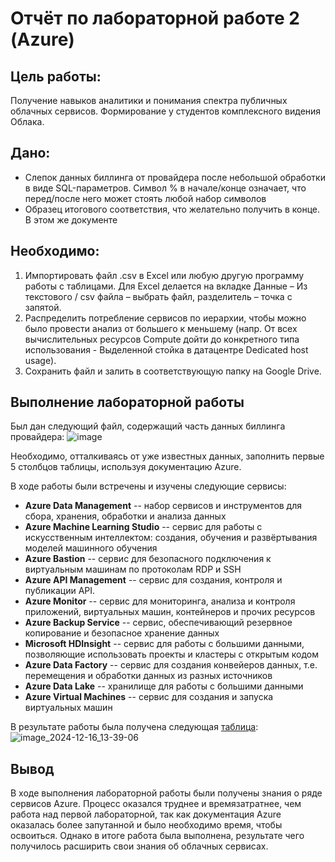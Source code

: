# Отчёт по лабораторной работе 2 (Azure)
## Цель работы:
Получение навыков аналитики и понимания спектра публичных облачных сервисов. Формирование у студентов комплексного видения Облака. 

## Дано:
- Слепок данных биллинга от провайдера после небольшой обработки в виде SQL-параметров. Символ % в начале/конце означает, что перед/после него может стоять любой набор символов
- Образец итогового соответствия, что желательно получить в конце. В этом же документе  

## Необходимо:
1. Импортировать файл .csv в Excel или любую другую программу работы с таблицами. Для Excel делается на вкладке Данные – Из текстового / csv файла – выбрать файл, разделитель – точка с запятой.
2. Распределить потребление сервисов по иерархии, чтобы можно было провести анализ от большего к меньшему (напр. От всех вычислительных ресурсов Compute дойти до конкретного типа использования - Выделенной стойка в датацентре Dedicated host usage).
3. Сохранить файл и залить в соответствующую папку на Google Drive.

## Выполнение лабораторной работы
Был дан следующий файл, содержащий часть данных биллинга провайдера:
![image](https://github.com/user-attachments/assets/014ea3ab-d3f1-415b-bbf0-9981cf3dcc48)

Необходимо, отталкиваясь от уже известных данных, заполнить первые 5 столбцов таблицы, используя документацию Azure.

В ходе работы были встречены и изучены следующие сервисы:
- **Azure Data Management** -- набор сервисов и инструментов для сбора, хранения, обработки и анализа данных
- **Azure Machine Learning Studio** -- сервис для работы с искусственным интеллектом: создания, обучения и развёртывания моделей машинного обучения
- **Azure Bastion** -- сервис для безопасного подключения к виртуальным машинам по протоколам RDP и SSH
- **Azure API Management** -- сервис для создания, контроля и публикации API.
- **Azure Monitor** -- сервис для мониторинга, анализа и контроля приложений, виртуальных машин, контейнеров и прочих ресурсов
- **Azure Backup Service** -- сервис, обеспечивающий резервное копирование и безопасное хранение данных
- **Microsoft HDInsight** -- сервис для работы с большими данными, позволяющие использовать проекты и кластеры с открытым кодом
- **Azure Data Factory** -- сервис для создания конвейеров данных, т.е. перемещения и обработки данных из разных источников
- **Azure Data Lake** -- хранилище для работы с большими данными
- **Azure Virtual Machines** -- сервис для создания и запуска виртуальных машин


В результате работы была получена следующая [таблица](https://docs.google.com/spreadsheets/d/1sgDEFPPv7C4fOYxGYoo8N-tVAIZFJFgvFaRR0Bv8arc/edit?gid=0#gid=0):
![image_2024-12-16_13-39-06](https://github.com/user-attachments/assets/4c3233d8-9976-412c-8b1b-a295672d5d35)


## Вывод
В ходе выполнения лабораторной работы были получены знания о ряде сервисов Azure. Процесс оказался труднее и времязатратнее, чем работа над первой лабораторной, так как документация Azure оказалась более запутанной и было необходимо время, чтобы освоиться. Однако в итоге работа была выполнена,  результате чего получилось расширить свои знания об облачных сервисах.
